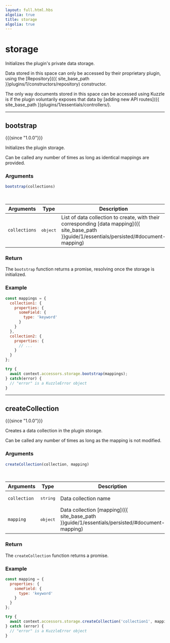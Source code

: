 ```yaml
---
layout: full.html.hbs
algolia: true
title: storage
algolia: true
---
```


# storage

Initializes the plugin's private data storage.

Data stored in this space can only be accessed by their proprietary plugin, using the [Repository]({{ site_base_path }}plugins/1/constructors/repository) constructor.

The only way documents stored in this space can be accessed using Kuzzle is if the plugin voluntarily exposes that data by [adding new API routes]({{ site_base_path }}plugins/1/essentials/controllers/).

---

## bootstrap

{{{since "1.0.0"}}}

Initializes the plugin storage. 

Can be called any number of times as long as identical mappings are provided.

### Arguments

```js
bootstrap(collections)
```
<br/>

| Arguments | Type | Description |
|-----------|------|-------------|
| `collections` | <pre>object</pre> | List of data collection to create, with their corresponding [data mapping]({{ site_base_path }}guide/1/essentials/persisted/#document-mapping) |

### Return

The `bootstrap` function returns a promise, resolving once the storage is initialized.

### Example

```js
const mappings = {
  collection1: {
    properties: {
      someField: {
        type: 'keyword'
      }
    }
  },
  collection2: {
    properties: {
      // ...
    }
  }
};

try {
  await context.accessors.storage.bootstrap(mappings);
} catch(error) {
  // "error" is a KuzzleError object
}
```

---

## createCollection

{{{since "1.0.0"}}}

Creates a data collection in the plugin storage.

Can be called any number of times as long as the mapping is not modified. 

### Arguments

```js
createCollection(collection, mapping)
```

<br/>

| Arguments | Type | Description |
|-----------|------|-------------|
| `collection` | <pre>string</pre> | Data collection name |
| `mapping` | <pre>object</pre> | Data collection [mapping]({{ site_base_path }}guide/1/essentials/persisted/#document-mapping) |


### Return

The `createCollection` function returns a promise.

### Example

```js
const mapping = {
  properties: {
    someField: {
      type: 'keyword'
    }
  }
};

try {
  await context.accessors.storage.createCollection('collection1', mapping);
} catch (error) {
  // "error" is a KuzzleError object
}
```
